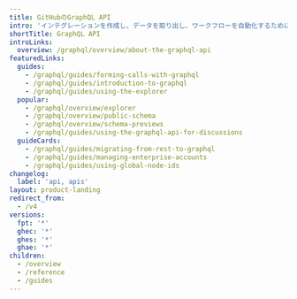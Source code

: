 ```yaml
---
title: GitHubのGraphQL API
intro: 'インテグレーションを作成し、データを取り出し、ワークフローを自動化するために、{% data variables.product.prodname_dotcom %}のGraphQL APIを使ってください。 {% data variables.product.prodname_dotcom %}のGraphQL APIは、{% data variables.product.prodname_dotcom %} REST APIよりも正確で柔軟なクエリを提供します。'
shortTitle: GraphQL API
introLinks:
  overview: /graphql/overview/about-the-graphql-api
featuredLinks:
  guides:
    - /graphql/guides/forming-calls-with-graphql
    - /graphql/guides/introduction-to-graphql
    - /graphql/guides/using-the-explorer
  popular:
    - /graphql/overview/explorer
    - /graphql/overview/public-schema
    - /graphql/overview/schema-previews
    - /graphql/guides/using-the-graphql-api-for-discussions
  guideCards:
    - /graphql/guides/migrating-from-rest-to-graphql
    - /graphql/guides/managing-enterprise-accounts
    - /graphql/guides/using-global-node-ids
changelog:
  label: 'api, apis'
layout: product-landing
redirect_from:
  - /v4
versions:
  fpt: '*'
  ghec: '*'
  ghes: '*'
  ghae: '*'
children:
  - /overview
  - /reference
  - /guides
---
```


